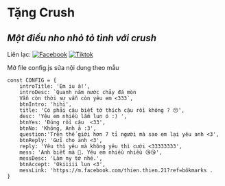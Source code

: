 # Tặng Crush
## _Một điều nho nhỏ tỏ tình với crush_

Liên lạc: 
[![Facebook](https://i.imgur.com/GRqy96ts.jpg)](https://www.facebook.com/nam.nodemy)
[![Tiktok](https://i.imgur.com/Nbfl1E7t.jpg)](https://www.tiktok.com/@manindev)

Mở file config.js sửa nội dung theo mẫu
```
const CONFIG = {
    introTitle: 'Em iu à!',
    introDesc: `Quanh năm nước chảy đá mòn
    Vẫn còn thời sự vẫn còn yêu em <333`,
    btnIntro: 'hihi',
    title: 'Có phải cậu biết tớ thích cậu rồi không ? 😙',
    desc: 'Yêu em nhiều lắm lun ó :) ',
    btnYes: 'Đúng rồi cậu  <33',
    btnNo: 'Không, Anh à :3',
    question:'Trên thế giới hơn 7 tỉ người mà sao em lại yêu anh <3',
    btnReply: 'Gửi cho anh <3',
    reply: 'Yêu thì yêu mà không yêu thì cưới <33333333',
    mess: 'Anh biết mà 🥰. Yêu em nhiều nhiều 😘😘',
    messDesc: 'Làm ny tớ nhé.',
    btnAccept: 'Okiiiii lun <3',
    messLink: 'https://m.facebook.com/thien.thien.21?ref=bôkmarks .
}
```

